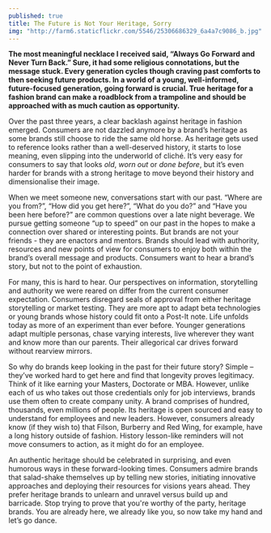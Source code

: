 ```yaml
---
published: true
title: The Future is Not Your Heritage, Sorry
img: "http://farm6.staticflickr.com/5546/25306686329_6a4a7c9086_b.jpg"
---
```


**The most meaningful necklace I received said, “Always Go Forward and Never Turn Back.” Sure, it had some religious connotations, but the message stuck. Every generation cycles though craving past comforts to then seeking future products. In a world of a young, well-informed, future-focused generation, going forward is crucial. True heritage for a fashion brand can make a roadblock from a trampoline and should be approached with as much caution as opportunity.**

Over the past three years, a clear backlash against heritage in fashion emerged. Consumers are not dazzled anymore by a brand’s heritage as some brands still choose to ride the same old horse. As heritage gets used to reference looks rather than a well-deserved history, it starts to lose meaning, even slipping into the underworld of cliché. It’s very easy for consumers to say that looks *old*, *worn out* or *done before*, but it’s even harder for brands with a strong heritage to move beyond their history and dimensionalise their image. 

When we meet someone new, conversations start with our past. “Where are you from?”, “How did you get here?”, “What do you do?” and “Have you been here before?” are common questions over a late night beverage. We pursue getting someone “up to speed” on our past in the hopes to make a connection over shared or interesting points. But brands are not your friends - they are enactors and mentors. Brands should lead with authority, resources and new points of view for consumers to enjoy both within the brand’s overall message and products. Consumers want to hear a brand’s story, but not to the point of exhaustion. 

For many, this is hard to hear. Our perspectives on information, storytelling and authority we were reared on differ from the current consumer expectation. Consumers disregard seals of approval from either heritage storytelling or market testing. They are more apt to adapt beta technologies or young brands whose history could fit onto a Post-It note. Life unfolds today as more of an experiment than ever before. Younger generations adapt multiple personas, chase varying interests, live wherever they want and know more than our parents. Their allegorical car drives forward without rearview mirrors.

So why do brands keep looking in the past for their future story? Simple – they’ve worked hard to get here and find that longevity proves legitimacy. Think of it like earning your Masters, Doctorate or MBA. However, unlike each of us who takes out those credentials only for job interviews, brands use them often to create company unity. A brand comprises of hundred, thousands, even millions of people. Its heritage is open sourced and easy to understand for employees and new leaders. However, consumers already know (if they wish to) that Filson, Burberry and Red Wing, for example, have a long history outside of fashion. History lesson-like reminders will not move consumers to action, as it might do for an employee.

An authentic heritage should be celebrated in surprising, and even humorous ways in these forward-looking times. Consumers admire brands that salad-shake themselves up by telling new stories, initiating innovative approaches and deploying their resources for visions years ahead. They prefer heritage brands to unlearn and unravel versus build up and barricade. Stop trying to prove that you're worthy of the party, heritage brands. You are already here, we already like you, so now take my hand and let’s go dance. 
